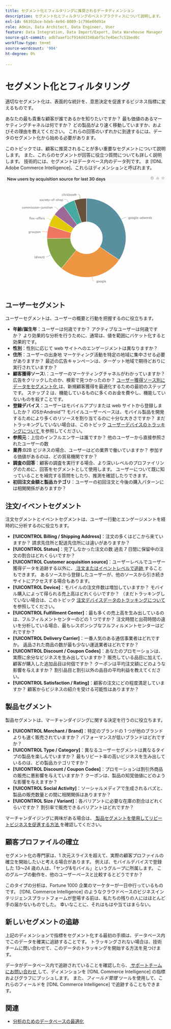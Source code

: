 ```yaml
---
title: セグメント化とフィルタリングに推奨されるデータディメンション
description: セグメント化とフィルタリングのベストプラクティスについて説明します。
exl-id: 66391bce-bdeb-4e9d-8089-1c796e00d91e
role: Admin, Data Architect, Data Engineer, User
feature: Data Integration, Data Import/Export, Data Warehouse Manager
source-git-commit: adb7aaef1cf914d43348abf5c7e4bec7c51bed0c
workflow-type: tm+mt
source-wordcount: '904'
ht-degree: 0%

---
```


# セグメント化とフィルタリング

適切なセグメント化は、表面的な統計を、意思決定を促進するビジネス指標に変えるものです。

あなたの最も貴重な顧客が誰であるかを知りたいですか？ 最も価値のあるマーケティングチャネルは何ですか？ どの製品がより速く移動していますか、およびその理由を教えてください。 これらの回答のいずれかに到達するには、データのセグメント化から始める必要があります。

このトピックでは、顧客に推奨されることが多い重要なセグメントについて説明します。 また、これらのセグメントが回答に役立つ質問についても詳しく説明します。 技術的には、セグメントはデータベース内のデータ列です。 ま [!DNL Adobe Commerce Intelligence]、これらはディメンションと呼ばれます。

![](../../mbi/assets/mbi-critical-segments.png)


## ユーザーセグメント

ユーザーセグメントは、ユーザーの概要と行動を把握するのに役立ちます。

* **年齢/誕生年**：ユーザーは何歳ですか？ アクティブなユーザーは何歳ですか？ より効果的な分析を行うために、通常は、値を範囲にバケット化すると効果的です。
* **性別**：性別に応じて web サイトへのエンゲージメントは異なりますか？
* **住所**：ユーザーの出身地 マーケティング活動を特定の地域に集中させる必要がありますか？ 最近の広告キャンペーンは、ターゲット地域で期待どおりに実行されていますか？
* **顧客獲得ソース**\：ユーザーのマーケティングチャネルがわかっていますか？ 広告をクリックしたのか、検索で見つかったのか？ [ ユーザー獲得ソース別にデータをセグメント化 ](../data-analyst/analysis/google-track-user-acq.md) は、新規顧客獲得を最適化するための最初のステップです。 ステップ 2 は、機能しているものに多くのお金を費やし、機能していないものを殺すことです。
* **登録デバイス**：ユーザーはモバイルアプリまたは web サイトから登録しましたか？ iOSかAndroid™? モバイルユーザーベースは、モバイル製品を開発するためにより多くのリソースを割り当てるのに十分な大きさですか？ まだトラッキングしていない場合は、このトピック [ ユーザーデバイスのトラッキングについて ](../data-analyst/analysis/track-usr-dev-browser.md) を参照してください。
* **参照元**：上位のインフルエンサーは誰ですか？ 他のユーザーから直接参照されたユーザーの数
* **業界**:B2B ビジネスの場合、ユーザーはどの業界で働いていますか？ 参加する価値があるのは、どの貿易機関ですか？
* **調査の回答**：顧客の調査を実行する場合、より深いレベルのプロファイリングのために、回答をセグメントとして使用します。 ユーザーについて既に知っていることを補完する質問をしたり、推測を確認したりできます。
* **初回注文金額と製品カテゴリ**：ユーザーの初回注文と今後の購入パターンには相関関係がありますか？

## 注文/イベントセグメント

注文セグメントとイベントセグメントは、ユーザー行動とエンゲージメントを経時的に分析するのに役立ちます。

* **[!UICONTROL Billing / Shipping Address]**：注文の多くはどこから来ていますか？ 請求先住所と配送先住所には違いがありますか？
* **[!UICONTROL Status]**：完了しなかった注文の数 過去 7 日間に保留中の注文の割合はどれくらいですか？
* **[!UICONTROL Customer acquisition source]**：ユーザーレベルでユーザー獲得データを追跡する以外に、[ 注文またはイベントレベルで追跡 ](../data-analyst/analysis/google-track-user-acq.md) することもできます。 あるソースから登録したユーザーが、他のソースから引き続きサイトにアクセスする場合もあります。
* **[!UICONTROL Device]**：モバイルの注文件数は増加していますか？ モバイル購入によって得られる売上高はどれくらいですか？ （まだトラッキングしていない場合は、このトピック [ 注文デバイスデータのトラッキングについて ](../data-analyst/analysis/track-usr-dev-browser.md) を参照してください。
* **[!UICONTROL Fulfillment Center]**：最も多くの売上高を生み出しているのは、フルフィルメントセンターのどの 1 つですか？ 注文時間と出荷時間の違いを分析している場合、最もレスポンシブなフルフィルメントセンターはどれですか？
* **[!UICONTROL Delivery Carrier]**：一番人気のある通信事業者はどれですか。 返品された商品の数が最も少ない運送業者はどれですか？
* **[!UICONTROL Discount / Coupon Codes]**：あなたのプロモーションは、実際に余分なビジネスを生み出していますか？ 販売している品目に加えて、顧客が購入した追加品目は何個ですか？ クーポンは平均注文額にどのような影響を与えますか？ 割引品目と割引以外の品目の平均利益を教えてください。
* **[!UICONTROL Satisfaction / Rating]**：顧客の注文にどの程度満足していますか？ 顧客からビジネスの紹介を受ける可能性はありますか？

## 製品セグメント

製品セグメントは、マーチャンダイジングに関する決定を行うのに役立ちます。

* **[!UICONTROL Merchant / Brand]**：特定のブランドの 1 つが他のブランドよりも速く販売されていますか？ パフォーマンスが低いブランドはどれですか？
* **[!UICONTROL Type / Category]**：異なるユーザーセグメントは異なるタイプの製品を楽しんでいますか？ 最もリピート率の高いビジネスを生み出しているのは、どの製品カテゴリですか？
* **[!UICONTROL Discount / Coupon Codes]**：プロモーションは割引外商品の販売に悪影響を与えていますか？ クーポンは、製品の知覚価値にどのような影響を与えますか？
* **[!UICONTROL Social Activity]**：ソーシャルメディアで生成されるバズと、製品の販売数量との間に相関関係はありますか？
* **[!UICONTROL Size / Variant]**：各バリアントに必要な在庫の割合はどれくらいですか？ 割引率で販売できるバリアントはどれですか？

マーチャンダイジングに興味がある場合は、[ 製品セグメントを使用してリピートビジネスを促進する方法 ](../data-analyst/analysis/most-value-source-channel.md) を確認してください。

## 顧客プロファイルの確立

セグメント化の専門家は、1 次元スライスを超えて、実際の顧客プロファイルの確立を開始したいと考える場合があります。 例えば、モバイルデバイスで登録した 13～24 歳の人は、「ヤング&amp;モバイル」というグループに所属します。 このグループの動作を、他のユーザーベースと比較するとどうですか？

このタイプの分析は、Fortune 1000 企業のマーケターが一日中行っているものです。 [!DNL Commerce Intelligence] のようなクラウドベースのビジネスインテリジェンスプラットフォームが登場する前は、私たちの残りの人にはほとんど手の届かないものでした。 幸いなことに、それはもはや当てはまらない。

## 新しいセグメントの追跡

上記のディメンションで指標をセグメント化する最初の手順は、データベース内でこのデータを確実に追跡することです。 トラッキングされない場合は、技術チームに問い合わせて、このデータのトラッキングを開始する方法を見つけます。

データがデータベース内で追跡されていることを確認したら、[ サポートチームにお問い合わせ ](https://experienceleague.adobe.com/docs/commerce-knowledge-base/kb/troubleshooting/miscellaneous/mbi-service-policies.html?lang=ja) して、ディメンションを [!DNL Commerce Intelligence] の指標およびグラフにプッシュします。 また、*フィールド管理* ツールを使用して、これらのフィールドを [!DNL Commerce Intelligence] で追跡することもできます。

## 関連

* [分析のためのデータベースの最適化](../best-practices/opt-db-analysis.md)
